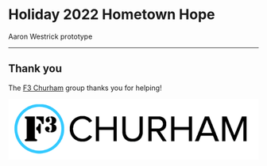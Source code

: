 # Holiday 2022 Hometown Hope

Aaron Westrick prototype

<div class="gfm-embed" data-url="https://www.gofundme.com/f/r789r-testing-out-gofundme/widget/large/"></div><script defer src="https://www.gofundme.com/static/js/embed.js"></script>

<div class="gfm-embed2" data-url="https://www.gofundme.com/f/lets-bless-elizabeth/widget/large/2"></div><script defer src="https://www.gofundme.com/static/js/embed.js"></script>

<div class="gfm-embed3" data-url="https://www.gofundme.com/f/pom-pom-squad-replace-stolen-gear/widget/large/3"></div><script defer src="https://www.gofundme.com/static/js/embed.js"></script>

---

## Thank you

The [F3 Churham](https://f3churham.com/) group thanks you for helping!

![f3 logo](f3_churham_logo.png)
